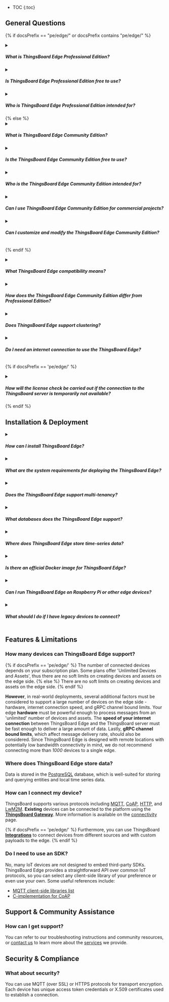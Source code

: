 * TOC
{:toc}

## General Questions

{% if docsPrefix == "pe/edge/" or docsPrefix contains "pe/edge/" %}

<details>
<summary><h5> What is ThingsBoard Edge Professional Edition? </h5></summary>
<p><b>ThingsBoard Edge Professional Edition (PE)</b> is a commercial version of <b>ThingsBoard Edge</b> designed specifically for edge computing scenarios. It provides advanced features and enterprise-grade support for managing and analyzing IoT data at the edge while maintaining seamless synchronization with the <b>ThingsBoard Server (Cloud or On-premise)</b>.</p>
<p>If you're new to edge computing, we recommend exploring <a href="/docs/{{docsPrefix}}getting-started-guides/what-is-edge/" target="_blank">What is Edge?</a> and the <a href="/docs/{{docsPrefix}}getting-started/" target="_blank">Getting Started</a> guides for more detailed information.</p>
</details>

<details>
<summary><h5> Is ThingsBoard Edge Professional Edition free to use?</h5></summary>
<p>No, it is a commercial product that requires a valid license. For pricing details and licensing options, please visit our <a href="https://thingsboard.io/pricing/?section=thingsboard-edge" target="_blank">pricing page</a> or <a href="https://thingsboard.io/docs/contact-us/" target="_blank">contact</a> our sales team.</p>
</details>

<details>
<summary><h5> Who is ThingsBoard Edge Professional Edition intended for?</h5></summary>
<p>It is designed for enterprises, industrial applications, and large-scale IoT deployments that require advanced features, enhanced security, professional support, and enterprise-grade scalability.</p>
</details>
{% else %}

<details>
<summary><h5> What is ThingsBoard Edge Community Edition? </h5></summary>
<p><b>ThingsBoard Edge Community Edition (CE)</b> is a free, open-source platform designed specifically for edge computing scenarios. It provides essential capabilities for managing and analyzing IoT data at the edge, while staying seamlessly synchronized with the <b>ThingsBoard Server (Cloud or On-premise)</b>.</p>
<p>If you're new to edge computing, we recommend exploring <a href="/docs/{{docsPrefix}}getting-started-guides/what-is-edge/" target="_blank">What is Edge?</a> and the <a href="/docs/{{docsPrefix}}getting-started/" target="_blank">Getting Started</a> guides for more detailed information.</p>
</details>

<details>
<summary><h5> Is the ThingsBoard Edge Community Edition free to use?</h5></summary>
<p>Yes, it is completely free, with no licensing fees or hidden costs.</p>
</details>

<details>
<summary><h5> Who is the ThingsBoard Edge Community Edition intended for?</h5></summary>
<p>It is ideal for individuals, startups, educational purposes, and organizations conducting small to medium-sized IoT projects without the need for advanced enterprise features.</p>
</details>

<details>
<summary><h5> Can I use ThingsBoard Edge Community Edition for commercial projects?</h5></summary>
<p>Yes, <b>ThingsBoard Edge Community Edition</b> can be used for commercial purposes. You can develop and deploy IoT solutions based on the Community Edition as part of your business operations. It is distributed under the Apache 2.0 license, which allows commercial use without the license or royalty fees.</p>
</details>

<details>
<summary><h5> Can I customize and modify the ThingsBoard Edge Community Edition?</h5></summary>
<p>Yes, the source code is available on GitHub, and you can fork and modify it to suit your needs. By the way, please consider starring <a href="https://github.com/thingsboard/thingsboard-edge" target="_blank">our repository</a>.</p> 
</details>

{% endif %}

<details>
<summary><h5> What ThingsBoard Edge compatibility means?</h5></summary>
<p>ThingsBoard Edge Community Edition is able to connect only to ThingsBoard Community Edition server.</p>
<p>ThingsBoard Edge Professional Edition is able to connect only to ThingsBoard Professional Edition server (it can be ThingsBoard Cloud or on-premise instances).</p>
<p>ThingsBoard Edge Community Edition can not be connected to ThingsBoard Professional Edition and vice versa.</p>
</details>

<details>
<summary><h5> How does the ThingsBoard Edge Community Edition differ from Professional Edition?</h5></summary>
<p>Community Edition includes essential features for IoT device management, data collection, visualization, and rule processing. The Professional Edition offers advanced features such as white-labeling, RBAC, integrations, etc.</p>
</details>

<details>
<summary><h5> Does ThingsBoard Edge support clustering? </h5></summary>
<p>No, ThingsBoard Edge does not support clustering at the moment. But cluster support will be added in the following releases.</p>
</details>

<details>
<summary><h5> Do I need an internet connection to use the ThingsBoard Edge?</h5></summary>
<p>No, you can run it completely offline if you need to. The only connection required is to the <b>ThingsBoard Server</b> via <a href="https://grpc.io/" target="_blank">gRPC</a>.</p>
<p>{% if docsPrefix == 'pe/edge/' %}
However, <b>ThingsBoard Edge</b> does utilize an HTTP(s) connection to the <b>ThingsBoard Server</b> to verify the license.
The URL set in the <b>Cloud Endpoint</b> configuration is used for this validation.
Ensure that the HTTP(s) connection to the server is not blocked by any firewall settings.
The ThingsBoard Server acts as a proxy for ThingsBoard Edge to connect to the ThingsBoard License Portal.
{% endif %}</p>
</details>

{% if docsPrefix == 'pe/edge/' %}
<details>
<summary><h5>How will the license check be carried out if the connection to the ThingsBoard server is temporarily not available?</h5></summary>
<p> ThingsBoard Edge can operate offline, without a connection to the ThingsBoard server, for up to **7 days**.</p>
</details>
{% endif %}

## Installation & Deployment 

<details>
<summary><h5> How can I install ThingsBoard Edge? </h5></summary>
<p>You can install the ThingsBoard Edge following the <a href="/docs/user-guide/install/{{docsPrefix}}installation-options/" target="_blank">installation guides</a> available in the official documentation .</p>
</details>

<details>
<summary><h5>What are the system requirements for deploying the ThingsBoard Edge? </h5></summary>
<p>The Community Edition is compatible with various operating systems, including Linux, Windows, and macOS. Specific requirements depend on the deployment method and can be found in the <a href="/docs/user-guide/install/{{docsPrefix}}installation-options/" target="_blank">installation guides</a>.</p>
</details>

<details>
<summary><h5>Does the ThingsBoard Edge support multi-tenancy? </h5></summary>
{% if docsPrefix == 'pe/edge/' %}
<p>No, <b>ThingsBoard Edge Professional Edition</b> does not support multi-tenancy. It is designed for a <b>single tenant</b> and <b>multiple customers</b>, but the customer hierarchy must be taken into account</p>
<p>For instance, if an Edge owner is a sub-customer, all the parent entities of that sub-customer up to the tenant level will be provisioned to the Edge.
This means customers from the same hierarchy path can access the same ThingsBoard Edge PE instance.</p>
<p>However, you cannot share a ThingsBoard Edge between multiple tenants, and devices from multiple tenants cannot connect to a single <b>ThingsBoard Edge</b>.
If this is required, you'll need to provision multiple <b>ThingsBoard Edge</b> instances for each tenant.</p>
{% else %}
<p>No, <b>ThingsBoard Edge Community Edition</b> does not support multi-tenancy. It is designed for a <b>single tenant</b> and a <b>single customer</b>, which means that you cannot share a single <b>ThingsBoard Edge</b> instance between multiple tenants or customers, devices from different tenants cannot be connected to the same <b>ThingsBoard Edge</b> instance.</p>
<p>If this is required, you'll need to provision multiple <b>ThingsBoard Edge</b> instances for each tenant.</p>
{% endif %}
</details>

<details>
<summary><h5> What databases does the ThingsBoard Edge support?</h5></summary>
<p>The ThingsBoard Edge supports pure SQL or a hybrid SQL + NoSQL (for telemetry storage) approach. For more details on database options, you can check <a href="/docs/{{peDocsPrefix}}reference/#sql-vs-nosql-vs-hybrid-database-approach" target="_blank">here</a>.</p>
</details>

<details>
<summary><h5> Where does ThingsBoard Edge store time-series data?</h5></summary>
<p>Depending on your database approach, there are two options. If you've chosen a <b>hybrid approach</b>, the time series data will be stored in <b>Cassandra</b>. Otherwise, the data is stored in the <b>PostgreSQL</b> database, which is well suited for storing and querying entities and local time-series data.</p>
</details>

<details>
<summary><h5> Is there an official Docker image for ThingsBoard Edge?</h5></summary>
<p>Yes, official <b>Docker images</b> are available on <b>Docker Hub</b>.</p>
</details>

<details>
<summary><h5> Can I run ThingsBoard Edge on Raspberry Pi or other edge devices?</h5></summary>
<p>Yes, <b>ThingsBoard Edge</b> is specifically designed to run on a variety of Edge hardware platforms, including single-board computers like <b>Raspberry Pi</b> and other devices with sufficient processing power and memory.</p>
</details>

<details>
<summary><h5>What should I do if I have legacy devices to connect?</h5></summary>
<p>If you have legacy devices that don't natively speak one of the protocols supported by <b>ThingsBoard Edge</b> (such as MQTT, CoAP, or HTTP), you can still connect them by installing <a href="/docs/iot-gateway/" target="_blank">ThingsBoard IoT Gateway</a>. It will act as a bridge between your legacy devices and <b>ThingsBoard Edge</b>.</p>
<p><b>ThingsBoard IoT Gateway</b> is available out-of-the-box and requires no additional fees.</p>
</details>

##  Features & Limitations
### How many devices can ThingsBoard Edge support?

{% if docsPrefix == 'pe/edge/' %}
The number of connected devices depends on your subscription plan.
Some plans offer 'Unlimited Devices and Assets', thus there are no soft limits on creating devices and assets on the edge side.
{% else %}
There are no soft limits on creating devices and assets on the edge side.
{% endif %}

**However**, in real-world deployments, several additional factors must be considered to support a large number of devices on the edge side - hardware, internet connection speed, and gRPC channel bound limits.
Your edge **hardware** must be powerful enough to process messages from an 'unlimited' number of devices and assets.
The **speed of your internet connection** between ThingsBoard Edge and the ThingsBoard server must be fast enough to deliver a large amount of data.
Lastly, **gRPC channel bound limits**, which affect message delivery rate, should also be considered.
Since ThingsBoard Edge is designed with remote locations with potentially low bandwidth connectivity in mind, we do not recommend connecting more than *1000* devices to a single edge.

### Where does ThingsBoard Edge store data?

Data is stored in the [PostgreSQL](https://www.postgresql.org/) database, which is well-suited for storing and querying entities and local time series data.

### How can I connect my device?

ThingsBoard supports various protocols including
[MQTT](/docs/{{docsPrefix}}reference/mqtt-api), 
[CoAP](/docs/{{docsPrefix}}reference/coap-api), 
[HTTP](/docs/{{docsPrefix}}reference/http-api), and
[LwM2M](/docs/{{docsPrefix}}reference/lwm2m-api).
**Existing** devices can be connected to the platform using the **[ThingsBoard Gateway](/docs/iot-gateway/what-is-iot-gateway/)**.
More information is available on the [connectivity](/docs/{{docsPrefix}}reference/protocols/) page.

{% if docsPrefix == 'pe/edge/' %}
Furthermore, you can use ThingsBoard [**Integrations**](/docs/user-guide/integrations/) to connect devices from different sources and with custom payloads to the edge.
{% endif %}

### Do I need to use an SDK?

No, many IoT devices are not designed to embed third-party SDKs. 
ThingsBoard Edge provides a straightforward API over common IoT protocols, so you can select any client-side library of your preference or even use your own. 
Some useful references include:
 
 - [MQTT client-side libraries list](https://github.com/mqtt/mqtt.github.io/wiki/libraries) 
 - [C-implementation for CoAP](https://libcoap.net/)

## Support & Community Assistance
### How can I get support?

You can refer to our troubleshooting instructions and community resources, or [contact us](/docs/contact-us) to learn more about the [services](/docs/services/) we provide.

## Security & Compliance
### What about security?

You can use MQTT (over SSL) or HTTPS protocols for transport encryption. 
Each device has unique access token credentials or X.509 certificates used to establish a connection.

